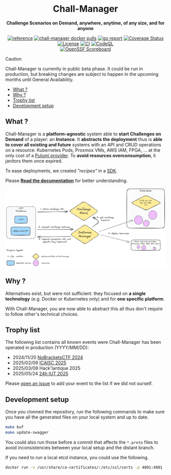 <div align="center">
    <h1>Chall-Manager</h1>
    <p><b>Challenge Scenarios on Demand, anywhere, anytime, of any size, and for anyone </b><p>
    <a href="https://pkg.go.dev/github.com/ctfer-io/chall-manager"><img src="https://shields.io/badge/-reference-blue?logo=go&style=for-the-badge" alt="reference"></a>
    <a href="https://hub.docker.com/r/ctferio/chall-manager"><img src="https://img.shields.io/docker/pulls/ctferio/chall-manager?style=for-the-badge" alt="chall-manager docker pulls"></a>
	<a href="https://goreportcard.com/report/github.com/ctfer-io/chall-manager"><img src="https://goreportcard.com/badge/github.com/ctfer-io/chall-manager?style=for-the-badge" alt="go report"></a>
	<a href="https://coveralls.io/github/ctfer-io/chall-manager?branch=main"><img src="https://img.shields.io/coverallsCoverage/github/ctfer-io/chall-manager?style=for-the-badge" alt="Coverage Status"></a>
	<br>
	<a href=""><img src="https://img.shields.io/github/license/ctfer-io/chall-manager?style=for-the-badge" alt="License"></a>
	<a href="https://github.com/ctfer-io/chall-manager/actions?query=workflow%3Aci+"><img src="https://img.shields.io/github/actions/workflow/status/ctfer-io/chall-manager/ci.yaml?style=for-the-badge&label=CI" alt="CI"></a>
	<a href="https://github.com/ctfer-io/chall-manager/actions/workflows/codeql-analysis.yaml"><img src="https://img.shields.io/github/actions/workflow/status/ctfer-io/chall-manager/codeql-analysis.yaml?style=for-the-badge&label=CodeQL" alt="CodeQL"></a>
    <br>
    <a href="https://securityscorecards.dev/viewer/?uri=github.com/ctfer-io/chall-manager"><img src="https://img.shields.io/ossf-scorecard/github.com/ctfer-io/chall-manager?label=openssf%20scorecard&style=for-the-badge" alt="OpenSSF Scoreboard"></a>
</div>

> [!CAUTION]
> Chall-Manager is currently in public beta phase.
> It could be run in production, but breaking changes are subject to happen in the upcoming months until General Availability.

- [What ?](#what-)
- [Why ?](#why-)
- [Trophy list](#trophy-list)
- [Development setup](#development-setup)

## What ?

Chall-Manager is a **platform-agnostic** system able to **start Challenges on Demand** of a player: an **Instance**.
It **abstracts the deployment** thus is **able to cover all existing and future** systems with an API and CRUD operations on a resource: Kubernetes Pods, Proxmox VMs, AWS IAM, FPGA, ... at the only cost of a [Pulumi provider](https://www.pulumi.com/registry/).
To **avoid resources overconsumption**, it janitors them once expired.

To ease deployments, we created _"recipes"_ in a [SDK](sdk/).

Please [**Read the documentation**](https://ctfer.io/docs/chall-manager/) for better understanding.

<div align="center">
    <img src="webdocs/design/architecture/software.excalidraw.png" width="1000px">
</div>

## Why ?

Alternatives exist, but were not sufficient: they focused on **a single technology** (e.g. Docker or Kubernetes only) and for **one specific platform**.

With Chall-Manager, you are now able to abstract this all thus don't require to follow other's technical choices.

## Trophy list

The following list contains all known events were Chall-Manager has been operated in production (YYYY/MM/DD):

- 2024/11/20 [NoBracketsCTF 2024](https://github.com/nobrackets-ctf/NoBrackets-2024)
- 2025/02/09 [ICAISC 2025](https://www.linkedin.com/feed/update/urn:li:ugcPost:7295762712364544001/?actorCompanyId=103798607)
- 2025/03/08 Hack'lantique 2025
- 2025/05/24 [24h IUT 2025](https://www.linkedin.com/feed/update/urn:li:activity:7332827877123506177/)

Please [open an issue](https://github.com/ctfer-io/chall-manager/issues/new) to add your event to the list if we did not ourself.

## Development setup

Once you clonned the repository, run the following commands to make sure you have all the generated files on your local system and up to date.

```bash
make buf
make update-swagger
```

You could also run those before a commit that affects the `*.proto` files to avoid inconsistencies between your local setup and the distant branch.

If you need to run a local etcd instance, you could use the following.

```bash
docker run -v /usr/share/ca-certificates/:/etc/ssl/certs -p 4001:4001 -p 2380:2380 -p 2379:2379 -e ETCD_ROOT_PASSWORD=root bitnami/etcd:3.5.13
```
